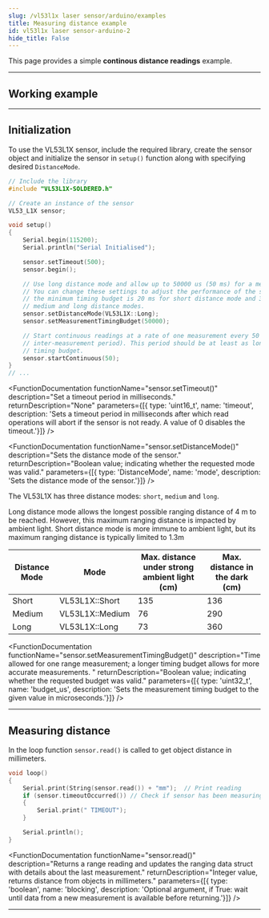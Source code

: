 ```yaml
---
slug: /vl53l1x laser sensor/arduino/examples 
title: Measuring distance example
id: vl53l1x laser sensor-arduino-2 
hide_title: False
---
```


This page provides a simple **continous distance readings** example.

---

## Working example

<ReactPlayer src='../../../videos/vl53l1x-laser-demo.mp4' width='100%' height='auto' muted='true' autoPlay='true' loop='true'/>

---

## Initialization

To use the VL53L1X sensor, include the required library, create the sensor object and initialize the sensor in `setup()` function along with specifying desired `DistanceMode`.

```cpp
// Include the library
#include "VL53L1X-SOLDERED.h"

// Create an instance of the sensor
VL53_L1X sensor;

void setup()
{
    Serial.begin(115200);
    Serial.println("Serial Initialised");

    sensor.setTimeout(500);
    sensor.begin();

    // Use long distance mode and allow up to 50000 us (50 ms) for a measurement.
    // You can change these settings to adjust the performance of the sensor, but
    // the minimum timing budget is 20 ms for short distance mode and 33 ms for
    // medium and long distance modes.
    sensor.setDistanceMode(VL53L1X::Long);
    sensor.setMeasurementTimingBudget(50000);

    // Start continuous readings at a rate of one measurement every 50 ms (the
    // inter-measurement period). This period should be at least as long as the
    // timing budget.
    sensor.startContinuous(50);
}
// ...
```

<FunctionDocumentation
  functionName="sensor.begin()"
  description="Initializes the VL53L1X sensor, setting up communication over I2C."
  returnDescription="None"
  parameters={[]}
/>

<FunctionDocumentation
  functionName="sensor.setTimeout()"
  description="Set a timeout period in milliseconds."
  returnDescription="None"
  parameters={[{ type: 'uint16_t', name: 'timeout', description: 'Sets a timeout period in milliseconds after which read operations will abort if the sensor is not ready. A value of 0 disables the timeout.'}]}
/>

<FunctionDocumentation
  functionName="sensor.setDistanceMode()"
  description="Sets the distance mode of the sensor."
  returnDescription="Boolean value; indicating whether the requested mode was valid."
  parameters={[{ type: 'DistanceMode', name: 'mode', description: 'Sets the distance mode of the sensor.'}]}
/>

The VL53L1X has three distance modes: `short`, `medium` and `long`.

Long distance mode allows the longest possible ranging distance of 4 m to be reached. However, this maximum ranging distance is impacted by ambient light.
Short distance mode is more immune to ambient light, but its maximum ranging distance is typically limited to 1.3m

| Distance Mode | Mode | Max. distance under strong ambient light (cm) | Max. distance in the dark (cm) |
|---|---|-----------------------|--------------------------------------------------------|
| Short | VL53L1X::Short | 135 | 136 |
| Medium | VL53L1X::Medium | 76 | 290 |
| Long | VL53L1X::Long | 73 | 360 |


<FunctionDocumentation
  functionName="sensor.setMeasurementTimingBudget()"
  description="Time allowed for one range measurement; a longer timing budget allows for more accurate measurements. "
  returnDescription="Boolean value; indicating whether the requested budget was valid."
  parameters={[{ type: 'uint32_t', name: 'budget_us', description: 'Sets the measurement timing budget to the given value in microseconds.'}]}
/>

---

## Measuring distance

In the loop function `sensor.read()` is called to get object distance in millimeters.

```cpp
void loop()
{
    Serial.print(String(sensor.read()) + "mm");  // Print reading
    if (sensor.timeoutOccurred()) // Check if sensor has been measuring longer than timeout period
    {
        Serial.print(" TIMEOUT");
    }

    Serial.println();
}
```

<FunctionDocumentation
  functionName="sensor.read()"
  description="Returns a range reading and updates the ranging data struct with details about the last measurement."
  returnDescription="Integer value, returns distance from objects in millimeters."
  parameters={[{ type: 'boolean', name: 'blocking', description: 'Optional argument, if True: wait until data from a new measurement is available before returning.'}]}
/>

<QuickLink  
  title="ReadDistanceContinous.ino"  
  description="Full sketch example of continous distance reading"  
  url="https://github.com/SolderedElectronics/Soldered-VL53L1X-Laser-Distance-Sensor-Arduino-Library/blob/main/examples/ReadDistanceContinous/ReadDistanceContinous.ino"  
/>  

---
